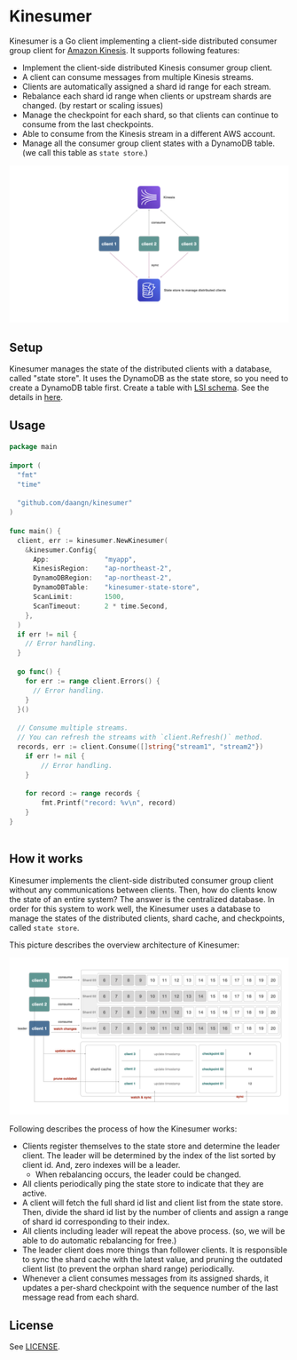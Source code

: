 # Kinesumer

Kinesumer is a Go client implementing a client-side distributed consumer group client for [Amazon Kinesis](https://aws.amazon.com/kinesis/). It supports following features:

- Implement the client-side distributed Kinesis consumer group client.
- A client can consume messages from multiple Kinesis streams.
- Clients are automatically assigned a shard id range for each stream.
- Rebalance each shard id range when clients or upstream shards are changed. (by restart or scaling issues)
- Manage the checkpoint for each shard, so that clients can continue to consume from the last checkpoints.
- Able to consume from the Kinesis stream in a different AWS account.
- Manage all the consumer group client states with a DynamoDB table. (we call this table as `state store`.)

![architecture](./docs/images/architecture.png)

## Setup

Kinesumer manages the state of the distributed clients with a database, called "state store". It uses the DynamoDB as the state store, so you need to create a DynamoDB table first. Create a table with [LSI schema](./schema/ddb-lsi.json). See the details in [here](#how-it-works).

## Usage

```go
package main

import (
  "fmt"
  "time"
  
  "github.com/daangn/kinesumer"
)

func main() {
  client, err := kinesumer.NewKinesumer(
    &kinesumer.Config{
      App:              "myapp",
      KinesisRegion:    "ap-northeast-2",
      DynamoDBRegion:   "ap-northeast-2",
      DynamoDBTable:    "kinesumer-state-store",
      ScanLimit:        1500,
      ScanTimeout:      2 * time.Second,
  	},
  )
  if err != nil {
    // Error handling.
  }
  
  go func() {
    for err := range client.Errors() {
      // Error handling.
    }
  }()
  
  // Consume multiple streams.
  // You can refresh the streams with `client.Refresh()` method.
  records, err := client.Consume([]string{"stream1", "stream2"})
	if err != nil {
		// Error handling.
	}

	for record := range records {
		fmt.Printf("record: %v\n", record)
	}
}
	
```

## How it works

Kinesumer implements the client-side distributed consumer group client without any communications between clients. Then, how do clients know the state of an entire system? The answer is the centralized database. In order for this system to work well, the Kinesumer uses a database to manage the states of the distributed clients, shard cache, and checkpoints, called `state store`. 

This picture describes the overview architecture of Kinesumer:

![how-it-works](./docs/images/how-it-works.png)

Following describes the process of how the Kinesumer works:

- Clients register themselves to the state store and determine the leader client. The leader will be determined by the index of the list sorted by client id. And, zero indexes will be a leader.
  - When rebalancing occurs, the leader could be changed.
- All clients periodically ping the state store to indicate that they are active.
- A client will fetch the full shard id list and client list from the state store. Then, divide the shard id list by the number of clients and assign a range of shard id corresponding to their index.
- All clients including leader will repeat the above process. (so, we will be able to do automatic rebalancing for free.)
- The leader client does more things than follower clients. It is responsible to sync the shard cache with the latest value, and pruning the outdated client list (to prevent the orphan shard range) periodically.
- Whenever a client consumes messages from its assigned shards, it updates a per-shard checkpoint with the sequence number of the last message read from each shard.

## License

See [LICENSE](./LICENSE).

